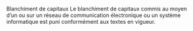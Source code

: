 Blanchiment de capitaux
Le blanchiment de capitaux commis au moyen d’un ou sur un réseau de communication électronique ou un système informatique est puni conformément aux textes en vigueur.